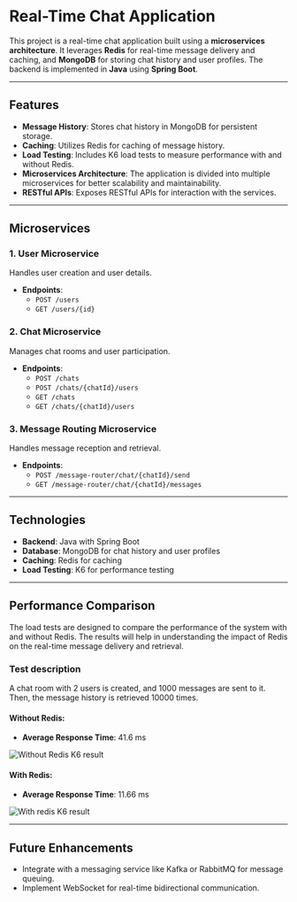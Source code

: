 # Real-Time Chat Application

This project is a real-time chat application built using a **microservices architecture**. It leverages **Redis** for real-time message delivery and caching, and **MongoDB** for storing chat history and user profiles. The backend is implemented in **Java** using **Spring Boot**.

---

## Features

- **Message History**: Stores chat history in MongoDB for persistent storage.
- **Caching**: Utilizes Redis for caching of message history.
- **Load Testing**: Includes K6 load tests to measure performance with and without Redis.
- **Microservices Architecture**: The application is divided into multiple microservices for better scalability and maintainability.
- **RESTful APIs**: Exposes RESTful APIs for interaction with the services.

---

## Microservices

### 1. **User Microservice**
Handles user creation and user details.
  - **Endpoints**:
    - `POST /users`
    - `GET /users/{id}`

### 2. **Chat Microservice**
Manages chat rooms and user participation.
  - **Endpoints**:
    - `POST /chats`
    - `POST /chats/{chatId}/users`
    - `GET /chats`
    - `GET /chats/{chatId}/users`

### 3. **Message Routing Microservice**
Handles message reception and retrieval.
- **Endpoints**:
    - `POST /message-router/chat/{chatId}/send`
    - `GET /message-router/chat/{chatId}/messages`
---

## Technologies

- **Backend**: Java with Spring Boot
- **Database**: MongoDB for chat history and user profiles
- **Caching**: Redis for caching
- **Load Testing**: K6 for performance testing

---

## Performance Comparison

The load tests are designed to compare the performance of the system with and without Redis. The results will help in understanding the impact of Redis on the real-time message delivery and retrieval.


### Test description
A chat room with 2 users is created, and 1000 messages are sent to it. Then, the message history is retrieved 10000 times.

#### Without Redis:
- **Average Response Time**: 41.6 ms

![Without Redis K6 result](https://github.com/user-attachments/assets/790afc1e-e206-4471-9847-739369fd962f)

#### With Redis:
- **Average Response Time**: 11.66 ms

![With redis K6 result](https://github.com/user-attachments/assets/69fd78b4-3d62-459d-b967-f6a7af9fbce1)

---

## Future Enhancements

- Integrate with a messaging service like Kafka or RabbitMQ for message queuing.
- Implement WebSocket for real-time bidirectional communication.
